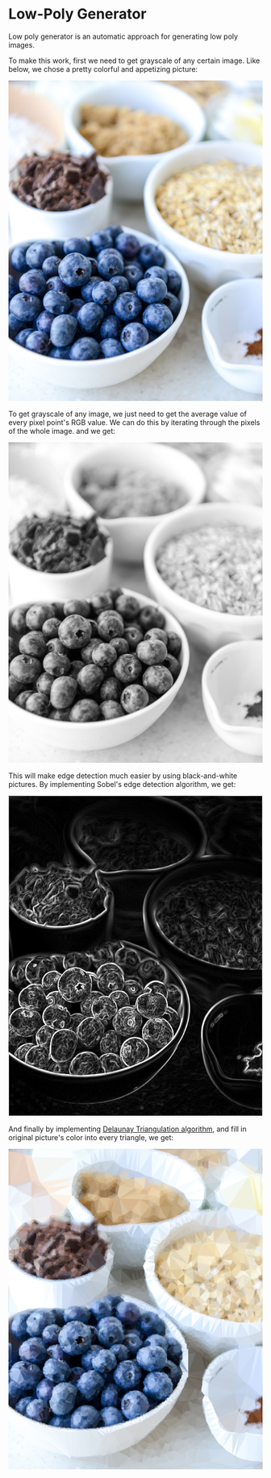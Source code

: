 # Low-Poly Generator

Low poly generator is an automatic approach for generating low poly images.

To make this work, first we need to get grayscale of any certain image. Like below, we chose a pretty colorful and appetizing picture:

![original picture](images/blueberry.jpg)

To get grayscale of any image, we just need to get the average value of every pixel point's RGB value. We can do this by iterating through the pixels of the whole image. and we get:

![grayscale picture](images/blueberry-gray.png)

This will make edge detection much easier by using black-and-white pictures. By implementing Sobel's edge detection algorithm, we get:

![sobel picture](images/blueberry-sobel.png)

And finally by implementing [Delaunay Triangulation algorithm](https://github.com/ironwallaby/delaunay), and fill in original picture's color into every triangle, we get:

![low poly picture](images/blueberry-poly.png)
